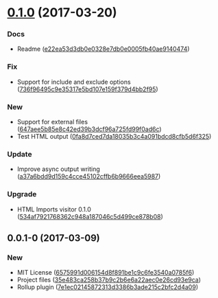 <a name="0.1.0"></a>
# [0.1.0](https://github.com/leogr/rollup-plugin-html-entry/compare/v0.0.1-0...v0.1.0) (2017-03-20)


### Docs

* Readme ([e22ea53d3db0e0328e7db0e0005fb40ae9140474](https://github.com/leogr/rollup-plugin-html-entry/commit/e22ea53d3db0e0328e7db0e0005fb40ae9140474))

### Fix

* Support for include and exclude options ([736f96495c9e35317e5bd107e159f379d4bb2f95](https://github.com/leogr/rollup-plugin-html-entry/commit/736f96495c9e35317e5bd107e159f379d4bb2f95))

### New

* Support for external files ([647aee5b85e8c42ed39b3dcf96a725fd99f0ad6c](https://github.com/leogr/rollup-plugin-html-entry/commit/647aee5b85e8c42ed39b3dcf96a725fd99f0ad6c))
* Test HTML output ([0fa8d7ced7da18035b3c4a091bdcd8cfb5d6f325](https://github.com/leogr/rollup-plugin-html-entry/commit/0fa8d7ced7da18035b3c4a091bdcd8cfb5d6f325))

### Update

* Improve async output writing ([a37a6bdd9d159c4cce45102cffb6b9666eea5987](https://github.com/leogr/rollup-plugin-html-entry/commit/a37a6bdd9d159c4cce45102cffb6b9666eea5987))

### Upgrade

* HTML Imports visitor 0.1.0 ([534af7921768362c948a187046c5d499ce878b08](https://github.com/leogr/rollup-plugin-html-entry/commit/534af7921768362c948a187046c5d499ce878b08))



<a name="0.0.1-0"></a>
## 0.0.1-0 (2017-03-09)


### New

* MIT License ([6575991d006154d8f891be1c9c6fe3540a0785f6](https://github.com/leogr/rollup-plugin-html-entry/commit/6575991d006154d8f891be1c9c6fe3540a0785f6))
* Project files ([35e483ca258b37b9c2b6e6a22aec0e26cd93e9ca](https://github.com/leogr/rollup-plugin-html-entry/commit/35e483ca258b37b9c2b6e6a22aec0e26cd93e9ca))
* Rollup plugin ([7e1ec02145872313d3386b3ade215c2bfc2d4a09](https://github.com/leogr/rollup-plugin-html-entry/commit/7e1ec02145872313d3386b3ade215c2bfc2d4a09))


